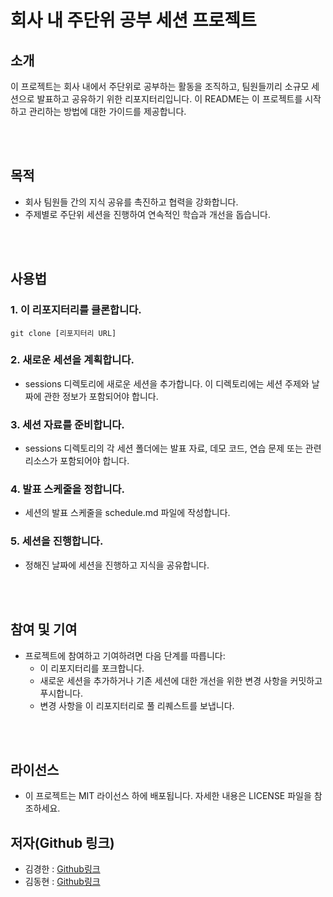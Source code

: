 # 회사 내 주단위 공부 세션 프로젝트

## 소개

이 프로젝트는 회사 내에서 주단위로 공부하는 활동을 조직하고, 팀원들끼리 소규모 세션으로 발표하고 공유하기 위한 리포지터리입니다. 이 README는 이 프로젝트를 시작하고 관리하는 방법에 대한 가이드를 제공합니다.

<br>
<br>


## 목적

- 회사 팀원들 간의 지식 공유를 촉진하고 협력을 강화합니다.
- 주제별로 주단위 세션을 진행하여 연속적인 학습과 개선을 돕습니다.

<br>
<br>


## 사용법

### 1. 이 리포지터리를 클론합니다.

```shell
git clone [리포지터리 URL]
```

### 2. 새로운 세션을 계획합니다.
- sessions 디렉토리에 새로운 세션을 추가합니다. 이 디렉토리에는 세션 주제와 날짜에 관한 정보가 포함되어야 합니다.

### 3. 세션 자료를 준비합니다.
- sessions 디렉토리의 각 세션 폴더에는 발표 자료, 데모 코드, 연습 문제 또는 관련 리소스가 포함되어야 합니다.

### 4. 발표 스케줄을 정합니다.
- 세션의 발표 스케줄을 schedule.md 파일에 작성합니다.

### 5. 세션을 진행합니다.
- 정해진 날짜에 세션을 진행하고 지식을 공유합니다.

<br>
<br>


## 참여 및 기여
- 프로젝트에 참여하고 기여하려면 다음 단계를 따릅니다:
  - 이 리포지터리를 포크합니다.
  - 새로운 세션을 추가하거나 기존 세션에 대한 개선을 위한 변경 사항을 커밋하고 푸시합니다.
  - 변경 사항을 이 리포지터리로 풀 리퀘스트를 보냅니다.

<br>
<br>

## 라이선스
- 이 프로젝트는 MIT 라이선스 하에 배포됩니다. 자세한 내용은 LICENSE 파일을 참조하세요.

## 저자(Github 링크)
- 김경한 : [Github링크](https://github.com/rlarudgkswkd)
- 김동현 : [Github링크](https://github.com/dhkim1522)
